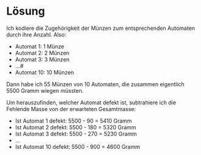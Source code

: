 # Lösung

Ich kodiere die Zugehörigkeit der Münzen zum entsprechenden Automaten durch ihre Anzahl. Also:

- Automat 1: 1 Münze
- Automat 2: 2 Münzen
- Automat 3: 3 Münzen
- ...#
- Automat 10: 10 Münzen

Dann habe ich 55 Münzen von 10 Automaten, die zusammen eigentlich 5500 Gramm wiegen müssten.

Um herauszufinden, welcher Automat defekt ist, subtrahiere ich die Fehlende Masse von der erwarteten Gesamtmasse:

- Ist Automat 1 defekt: 5500 - 90 = 5410 Gramm
- Ist Automat 2 defekt: 5500 - 180 = 5320 Gramm
- Ist Automat 3 defekt: 5500 - 270 = 5230 Gramm
- ...
- Ist Automat 10 defekt: 5500 - 900 = 4600 Gramm
